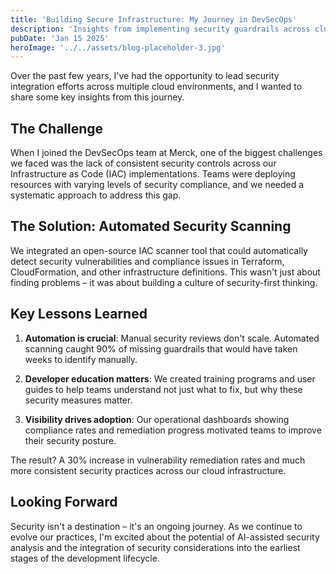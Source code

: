 ```yaml
---
title: 'Building Secure Infrastructure: My Journey in DevSecOps'
description: 'Insights from implementing security guardrails across cloud infrastructure at enterprise scale'
pubDate: 'Jan 15 2025'
heroImage: '../../assets/blog-placeholder-3.jpg'
---
```


Over the past few years, I've had the opportunity to lead security integration efforts across multiple cloud environments, and I wanted to share some key insights from this journey.

## The Challenge

When I joined the DevSecOps team at Merck, one of the biggest challenges we faced was the lack of consistent security controls across our Infrastructure as Code (IAC) implementations. Teams were deploying resources with varying levels of security compliance, and we needed a systematic approach to address this gap.

## The Solution: Automated Security Scanning

We integrated an open-source IAC scanner tool that could automatically detect security vulnerabilities and compliance issues in Terraform, CloudFormation, and other infrastructure definitions. This wasn't just about finding problems – it was about building a culture of security-first thinking.

## Key Lessons Learned

1. **Automation is crucial**: Manual security reviews don't scale. Automated scanning caught 90% of missing guardrails that would have taken weeks to identify manually.

2. **Developer education matters**: We created training programs and user guides to help teams understand not just what to fix, but why these security measures matter.

3. **Visibility drives adoption**: Our operational dashboards showing compliance rates and remediation progress motivated teams to improve their security posture.

The result? A 30% increase in vulnerability remediation rates and much more consistent security practices across our cloud infrastructure.

## Looking Forward

Security isn't a destination – it's an ongoing journey. As we continue to evolve our practices, I'm excited about the potential of AI-assisted security analysis and the integration of security considerations into the earliest stages of the development lifecycle.
